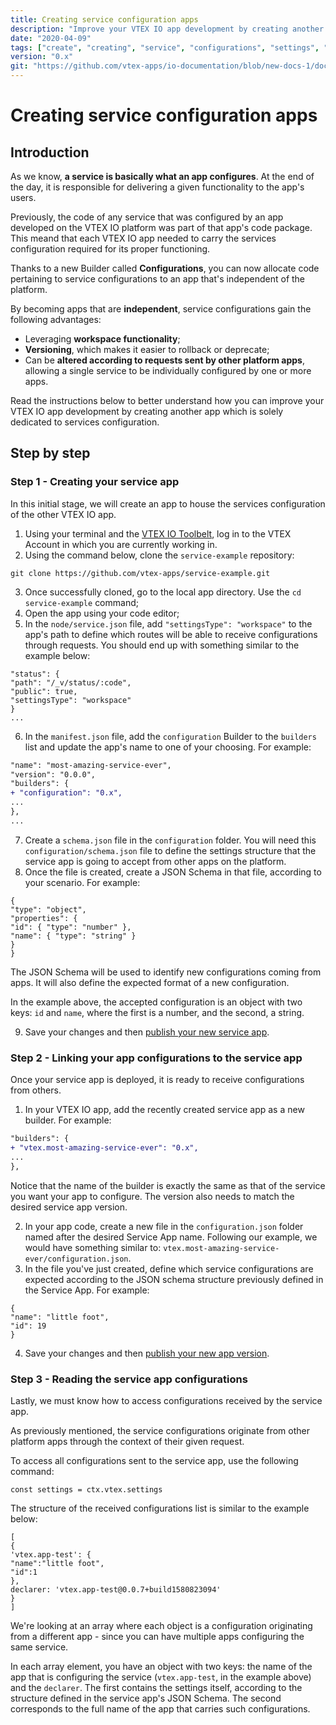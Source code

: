 ```yaml
---
title: Creating service configuration apps
description: "Improve your VTEX IO app development by creating another app which is solely dedicated to services configuration."
date: "2020-04-09"
tags: ["create", "creating", "service", "configurations", "settings", "apps"]
version: "0.x"
git: "https://github.com/vtex-apps/io-documentation/blob/new-docs-1/docs/en/Recipes/development/creating-service-configuration-apps.md"
---
```


# Creating service configuration apps

## Introduction

As we know, **a service is basically what an app configures**. At the end of the day, it is responsible for delivering a given functionality to the app's users.

Previously, the code of any service that was configured by an app developed on the VTEX IO platform was part of that app's code package. This meand that each VTEX IO app needed to carry the services configuration required for its proper functioning.

Thanks to a new Builder called **Configurations**, you can now allocate code pertaining to service configurations to an app that's independent of the platform.

By becoming apps that are **independent**, service configurations gain the following advantages:

- Leveraging **workspace functionality**;
- **Versioning**, which makes it easier to rollback or deprecate;
- Can be **altered according to requests sent by other platform apps**, allowing a single service to be individually configured by one or more apps. 

Read the instructions below to better understand how you can improve your VTEX IO app development by creating another app which is solely dedicated to services configuration.

## Step by step

### Step 1 - Creating your service app

In this initial stage, we will create an app to house the services configuration of the other VTEX IO app.

1. Using your terminal and the [VTEX IO Toolbelt](https://vtex.io/docs/recipes/development/vtex-io-cli-installation-and-command-reference/), log in to the VTEX Account in which you are currently working in.
2. Using the command below, clone the `service-example` repository:

```
git clone https://github.com/vtex-apps/service-example.git
```

3. Once successfully cloned, go to the local app directory. Use the `cd service-example` command;
4. Open the app using your code editor;
5. In the `node/service.json` file, add `"settingsType": "workspace"` to the app's path to define which routes will be able to receive configurations through requests. You should end up with something similar to the example below:

```
"status": {
"path": "/_v/status/:code",
"public": true,
"settingsType": "workspace"
}
...
```

6. In the `manifest.json` file, add the `configuration` Builder to the `builders` list and update the app's name to one of your choosing. For example:

``` diff
"name": "most-amazing-service-ever",
"version": "0.0.0",
"builders": {
+ "configuration": "0.x",
...
},
...
```

7. Create a `schema.json` file in the `configuration` folder. You will need this `configuration/schema.json` file to define the settings structure that the service app is going to accept from other apps on the platform.
8. Once the file is created, create a JSON Schema in that file, according to your scenario. For example:

```
{
"type": "object",
"properties": {
"id": { "type": "number" },
"name": { "type": "string" }
}
}
```

The JSON Schema will be used to identify new configurations coming from apps. It will also define the expected format of a new configuration. 

In the example above, the accepted configuration is an object with two keys: `id` and `name`, where the first is a number, and the second, a string.

9. Save your changes and then [publish your new service app](https://vtex.io/docs/recipes/development/publishing-an-app/).

### Step 2 - Linking your app configurations to the service app

Once your service app is deployed, it is ready to receive configurations from others. 

1. In your VTEX IO app, add the recently created service app as a new builder. For example:

```diff
"builders": {
+ "vtex.most-amazing-service-ever": "0.x",
...
},
```

Notice that the name of the builder is exactly the same as that of the service you want your app to configure. The version also needs to match the desired service app version.

2. In your app code, create a new file in the `configuration.json` folder named after the desired Service App name. Following our example, we would have something similar to: `vtex.most-amazing-service-ever/configuration.json`.
3. In the file you've just created, define which service configurations are expected according to the JSON schema structure previously defined in the Service App. For example:

```
{
"name": "little foot",
"id": 19
}
```

4. Save your changes and then [publish your new app version](https://vtex.io/docs/recipes/development/publishing-an-app/).
  
### Step 3 - Reading the service app configurations

Lastly, we must know how to access configurations received by the service app.

As previously mentioned, the service configurations originate from other platform apps through the context of their given request. 

To access all configurations sent to the service app, use the following command:

```
const settings = ctx.vtex.settings
```

The structure of the received configurations list is similar to the example below: 

```
[
{
'vtex.app-test': {
"name":"little foot",
"id":1
},
declarer: 'vtex.app-test@0.0.7+build1580823094'
}
]
```

We're looking at an array where each object is a configuration originating from a different app - since you can have multiple apps configuring the same service.

In each array element, you have an object with two keys: the name of the app that is configuring the service (`vtex.app-test`, in the example above) and the `declarer`. The first contains the settings itself, according to the structure defined in the service app's JSON Schema. The second corresponds to the full name of the app that carries such configurations.
